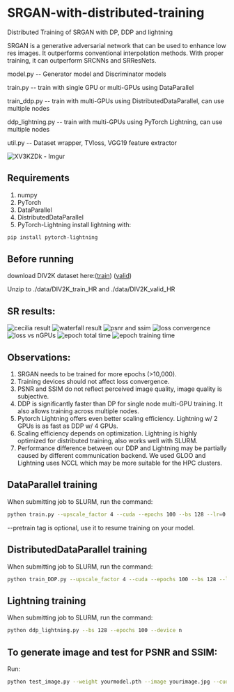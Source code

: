 # SRGAN-with-distributed-training
Distributed Training of SRGAN with DP, DDP and lightning

SRGAN is a generative adversarial network that can be used to enhance low res images. It outperforms conventional interpolation methods. With proper training, it can outperform SRCNNs and SRResNets.

model.py -- Generator model and Discriminator models

train.py -- train with single GPU or multi-GPUs using DataParallel

train_ddp.py -- train with multi-GPUs using DistributedDataParallel, can use multiple nodes

ddp_lightning.py -- train with multi-GPUs using PyTorch Lightning, can use multiple nodes

util.py -- Dataset wrapper, TVloss, VGG19 feature extractor


![XV3KZDk - Imgur](https://user-images.githubusercontent.com/35909212/208551671-382ec927-6202-4a8d-8dc8-f2960c96f521.gif)

## Requirements
1. numpy
2. PyTorch
3. DataParallel
4. DistributedDataParallel
5. PyTorch-Lightning
install lightning with:
```bash
pip install pytorch-lightning
```

## Before running
download DIV2K dataset here:([train](http://data.vision.ee.ethz.ch/cvl/DIV2K/DIV2K_train_HR.zip)) ([valid](http://data.vision.ee.ethz.ch/cvl/DIV2K/DIV2K_valid_HR.zip))

Unzip to ./data/DIV2K_train_HR and ./data/DIV2K_valid_HR

## SR results:
![cecilia result](https://user-images.githubusercontent.com/35909212/208555583-4c94cf9e-0a9c-4dfa-b3bc-7f339744698f.png)
![waterfall result](https://user-images.githubusercontent.com/35909212/208555590-de0f8938-9c98-47e0-8ae0-d2ee97b89b36.png)
![psnr and ssim](https://user-images.githubusercontent.com/35909212/208555605-210c8edc-d2f0-42a0-9ca6-71cd9d2f470f.png)
![loss convergence](https://user-images.githubusercontent.com/35909212/208555597-de3ae586-311e-4344-86d6-6e05523d3707.png)
![loss vs nGPUs](https://user-images.githubusercontent.com/35909212/208555599-83e18601-1194-4140-b5ff-c24429da3c82.png)
![epoch total time](https://user-images.githubusercontent.com/35909212/208555635-d4c7ce14-fba1-48ac-802f-8973228fa7f5.png)
![epoch training time](https://user-images.githubusercontent.com/35909212/208555646-dd552a78-c6ba-4898-b183-db040624592a.png)

## Observations:
1. SRGAN needs to be trained for more epochs (>10,000).
2. Training devices should not affect loss convergence.
3. PSNR and SSIM do not reflect perceived image quality, image quality is subjective.
4. DDP is significantly faster than DP for single node multi-GPU training. It also allows training across multiple nodes.
5. Pytorch Lightning offers even better scaling efficiency. Lightning w/ 2 GPUs is as fast as DDP w/ 4 GPUs.
6. Scaling efficiency depends on optimization. Lightning is highly optimized for distributed training, also works well with SLURM.
7. Performance difference between our DDP and Lightning may be partially caused by different communication backend. We used GLOO and Lightning uses NCCL which may be more suitable for the HPC clusters.



## DataParallel training
When submitting job to SLURM, run the command:
```bash
python train.py --upscale_factor 4 --cuda --epochs 100 --bs 128 --lr=0.0001 --dp --savetag nGPU128BS100epochDP --pretrain yourmodel.pth
```
--pretrain tag is optional, use it to resume training on your model.

## DistributedDataParallel training
When submitting job to SLURM, run the command:
```bash
python train_DDP.py --upscale_factor 4 --cuda --epochs 100 --bs 128 --lr=0.0001 --savetag nGPU128BS100epochDDP
```

## Lightning training
When submitting job to SLURM, run the command:
```bash
python ddp_lightning.py --bs 128 --epochs 100 --device n
```

## To generate image and test for PSNR and SSIM:
Run:
```bash
python test_image.py --weight yourmodel.pth --image yourimage.jpg --cuda --downsample bicubic
```
